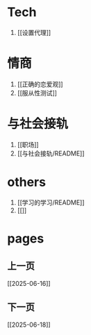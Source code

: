 # Tech
1. [[设置代理]]

# 情商
1. [[正确的恋爱观]]
2. [[服从性测试]]

# 与社会接轨
1. [[职场]]
2. [[与社会接轨/README]]

# others
1. [[学习的学习/README]]
2. [[]]

# pages
## 上一页
[[2025-06-16]]
## 下一页
[[2025-06-18]]